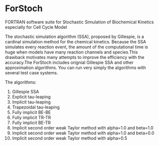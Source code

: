 # ForStoch
FORTRAN software suite for Stochastic Simulation of Biochemical Kinetics especially for Cell Cycle Model

The stochastic simulation algorithm (SSA), proposed by Gillespie, is a cardinal simulation method for the chemical kinetics. Because the SSA simulates every reaction event, the amount of the computational time is huge when models have many reaction channels and species.This drawback motivates many attempts to improve the efficiency with the accuracy.The ForStoch includes orignial Gillespie SSA and other approximation algorithms. You can run very simply the algorithms with several test case systems.

The algorithms:

1) Gillespie SSA
2) Explicit tau-leaping
3) Implicit tau-leaping
4) Trapezoidal tau-leaping
5) Fully implicit BE-BE
6) Fully implicit TR-TR
7) Fully implicit BE-TR
8) Implicit second order weak Taylor method with alpha=1.0 and beta=1.0
9) Implicit second order weak Taylor method with alpha=1.0 and beta=0.0
10) Implicit second order weak Taylor method with alpha=0.5
